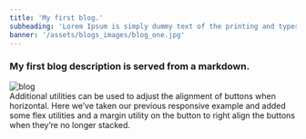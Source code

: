 ```yaml
---
title: 'My first blog.'
subheading: 'Lorem Ipsum is simply dummy text of the printing and typesetting industry.'
banner: '/assets/blogs_images/blog_one.jpg'
---
```


### My first blog description is served from a markdown.

<img src="{{ banner }}" class="img-fluid" alt="blog" />

<div class="blog-container description mt-3">
    Additional utilities can be used to adjust the alignment of buttons when horizontal. Here we’ve taken our previous responsive example and added some flex utilities and a margin utility on the button to right align the buttons when they’re no longer stacked.
</div>
